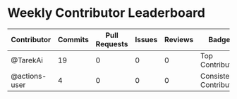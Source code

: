 # Weekly Contributor Leaderboard

| Contributor | Commits | Pull Requests | Issues | Reviews | Badge |
|-------------|---------|----------------|--------|---------|-------|
| @TarekAi | 19 | 0 | 0 | 0 | Top Contributor |
| @actions-user | 4 | 0 | 0 | 0 | Consistent Contributor |
